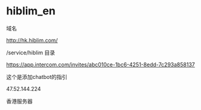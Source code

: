 # hiblim_en

域名

http://hk.hiblim.com/


/service/hiblim 目录


https://app.intercom.com/invites/abc010ce-1bc6-4251-8edd-7c293a858137

这个是添加chatbot的指引

47.52.144.224

香港服务器
